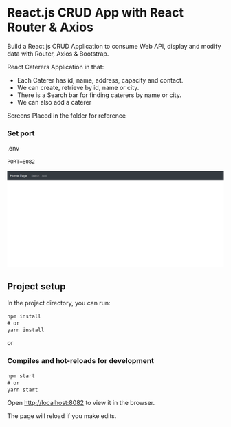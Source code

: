 # React.js CRUD App with React Router & Axios

Build a React.js CRUD Application to consume Web API, display and modify data with Router, Axios & Bootstrap.

React Caterers Application in that:
- Each Caterer has id, name, address, capacity and contact.
- We can create, retrieve by id, name or city.
- There is a Search bar for finding caterers by name or city.
- We can also add a caterer

Screens Placed in the folder for reference

### Set port
.env
```
PORT=8082
```
![Screen1](Screen1.png)

## Project setup

In the project directory, you can run:

```
npm install
# or
yarn install
```

or

### Compiles and hot-reloads for development

```
npm start
# or
yarn start
```

Open [http://localhost:8082](http://localhost:8082) to view it in the browser.

The page will reload if you make edits.
